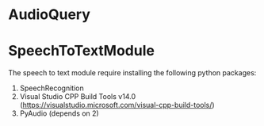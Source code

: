 # AudioQuery

# SpeechToTextModule
The speech to text module require installing the following python packages:
1. SpeechRecognition
2. Visual Studio CPP Build Tools v14.0 (https://visualstudio.microsoft.com/visual-cpp-build-tools/)
3. PyAudio (depends on 2)

